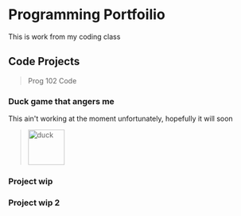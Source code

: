 # Programming Portfoilio
This is work from my coding class



## Code Projects
> Prog 102 Code
>
>
>
>
### Duck game that angers me
This ain't working at the moment unfortunately, hopefully it will soon
><img width="73" height="71" alt="duck" src="https://github.com/user-attachments/assets/6e3df42f-7fbf-4bdd-b7d1-229f671d23e4" />

>
>
>

### Project wip
>
>


### Project wip 2
